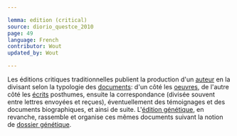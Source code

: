 ```yaml
---

lemma: edition (critical)
source: diorio_questce_2010
page: 49
language: French
contributor: Wout
updated_by: Wout

---
```


Les éditions critiques traditionnelles publient la production d'un [auteur](author.html) en la divisant selon la typologie des [documents](document.html): d'un côté les [oeuvres](work.html), de l'autre côté les [écrits](writingProduct.html) posthumes, ensuite la correspondance (divisée souvent entre lettres envoyées et reçues), éventuellement des témoignages et des documents biographiques, et ainsi de suite. L'[édition génétique](editionGenetic.html), en revanche, rassemble et organise ces mêmes documents suivant la notion de [dossier génétique](geneticDossier.html).

